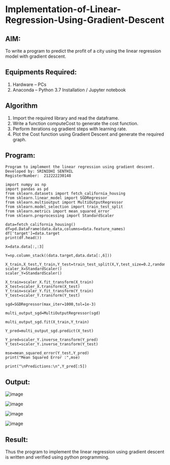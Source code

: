 # Implementation-of-Linear-Regression-Using-Gradient-Descent

## AIM:
To write a program to predict the profit of a city using the linear regression model with gradient descent.

## Equipments Required:
1. Hardware – PCs
2. Anaconda – Python 3.7 Installation / Jupyter notebook

## Algorithm
1. Import the required library and read the dataframe.
2. Write a function computeCost to generate the cost function.
3. Perform iterations og gradient steps with learning rate.
4. Plot the Cost function using Gradient Descent and generate the required graph.
## Program:
```
Program to implement the linear regression using gradient descent.
Developed by: SRINIDHI SENTHIL
RegisterNumber:  212222230148
```
```
import numpy as np
import pandas as pd
from sklearn.datasets import fetch_california_housing
from sklearn.linear_model import SGDRegressor
from sklearn.multioutput import MultiOutputRegressor
from sklearn.model_selection import train_test_split
from sklearn.metrics import mean_squared_error
from sklearn.preprocessing import StandardScaler
```
```
data=fetch_california_housing()
df=pd.DataFrame(data.data,columns=data.feature_names)
df['target']=data.target
print(df.head())
```
```
X=data.data[:,:3]

Y=np.column_stack((data.target,data.data[:,6]))

X_train,X_test,Y_train,Y_test=train_test_split(X,Y,test_size=0.2,random_state=42)
scaler_X=StandardScaler()
scaler_Y=StandardScaler()

X_train=scaler_X.fit_transform(X_train)
X_test=scaler_X.transform(X_test)
Y_train=scaler_Y.fit_transform(Y_train)
Y_test=scaler_Y.transform(Y_test)

sgd=SGDRegressor(max_iter=1000,tol=1e-3)

multi_output_sgd=MultiOutputRegressor(sgd)

multi_output_sgd.fit(X_train,Y_train)
```
```
Y_pred=multi_output_sgd.predict(X_test)

Y_pred=scaler_Y.inverse_transform(Y_pred)
Y_test=scaler_Y.inverse_transform(Y_test)

mse=mean_squared_error(Y_test,Y_pred)
print("Mean Squared Error :",mse)
```
```
print("\nPredictions:\n",Y_pred[:5])
```
## Output:
![image](https://github.com/user-attachments/assets/7eb6adb5-a2fe-4600-866c-af713bead987)

![image](https://github.com/user-attachments/assets/d7dd39a4-44b0-4e9f-b2a6-888a0a72daf7)

![image](https://github.com/user-attachments/assets/7dc0504b-884d-43fb-98c4-594573f2ae9a)

![image](https://github.com/user-attachments/assets/614f184b-1194-4808-861b-1243e2dd9ac5)


## Result:
Thus the program to implement the linear regression using gradient descent is written and verified using python programming.
